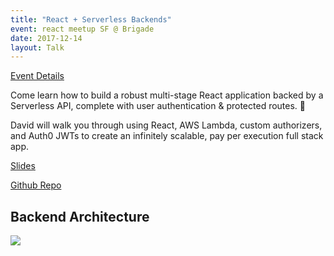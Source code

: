 ```yaml
---
title: "React + Serverless Backends"
event: react meetup SF @ Brigade
date: 2017-12-14
layout: Talk
---
```


[Event Details](https://www.meetup.com/Real-World-React/events/245095649/)

Come learn how to build a robust multi-stage React application backed by a Serverless API, complete with user authentication & protected routes. 💸

David will walk you through using React, AWS Lambda, custom authorizers, and Auth0 JWTs to create an infinitely scalable, pay per execution full stack app.

[Slides](http://bit.ly/sls-auth-slides)

[Github Repo](https://github.com/serverless/forms-service)

## Backend Architecture

<img src="https://s3-us-west-2.amazonaws.com/assets.davidwells.io/images/form-service-backend.png" />


